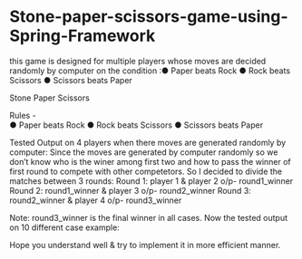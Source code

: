 # Stone-paper-scissors-game-using-Spring-Framework
this game is designed for multiple players whose moves are decided randomly by computer on the condition :● Paper beats Rock ● Rock beats Scissors ● Scissors beats Paper

Stone Paper Scissors

                                                                  
Rules -  
● Paper beats Rock 
● Rock beats Scissors 
● Scissors beats Paper  

Tested Output on 4 players when there moves are generated randomly by computer:
Since the moves are generated by computer randomly so we don’t know who is the winer among first two and how to pass the winner of first round to compete with other competetors.
So I decided to divide the matches between 3 rounds:
Round 1:     player 1 & player 2                              o/p-     round1_winner 
Round 2:     round1_winner  & player 3                o/p-    round2_winner 
Round 3:     round2_winner  & player 4                o/p-    round3_winner

Note: round3_winner is the final winner in all cases.
Now the tested output on 10 different case example:
   
       


Hope you understand well & try to implement it in more efficient manner.

